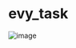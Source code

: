 # evy_task

![image](https://user-images.githubusercontent.com/89311783/177006370-a6ea00f2-3801-4e1b-b76b-62d63109179b.png)
